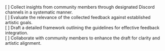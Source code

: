 

[ ] Collect insights from community members through designated Discord channels in a systematic manner.  
[ ] Evaluate the relevance of the collected feedback against established artistic goals.  
[ ] Draft a detailed framework outlining the guidelines for effective feedback integration.  
[ ] Collaborate with community members to enhance the draft for clarity and artistic alignment.